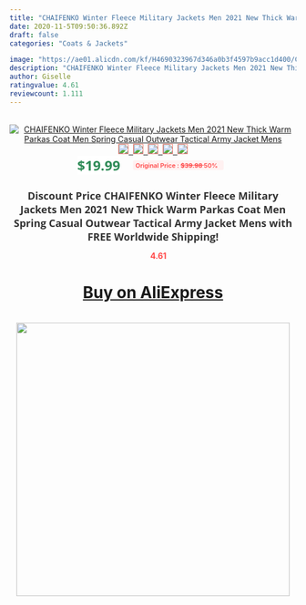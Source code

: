 ```yaml
---
title: "CHAIFENKO Winter Fleece Military Jackets Men 2021 New Thick Warm Parkas Coat Men Spring Casual Outwear Tactical Army Jacket Mens"
date: 2020-11-5T09:50:36.892Z
draft: false
categories: "Coats & Jackets"

image: "https://ae01.alicdn.com/kf/H4690323967d346a0b3f4597b9acc1d400/CHAIFENKO-Winter-Fleece-Military-Jackets-Men-2021-New-Thick-Warm-Parkas-Coat-Men-Spring-Casual-Outwear.jpg"
description: "CHAIFENKO Winter Fleece Military Jackets Men 2021 New Thick Warm Parkas Coat Men Spring Casual Outwear Tactical Army Jacket Mens"
author: Giselle
ratingvalue: 4.61
reviewcount: 1.111
---
```

<br>
<div style="text-align: center;">
<a href="https://s.click.aliexpress.com/e/_AE9sMd" target="_blank" rel="nofollow noopener noreferrer"><img alt="CHAIFENKO Winter Fleece Military Jackets Men 2021 New Thick Warm Parkas Coat Men Spring Casual Outwear Tactical Army Jacket Mens" class="magnifier-image" src="https://ae01.alicdn.com/kf/H4690323967d346a0b3f4597b9acc1d400/CHAIFENKO-Winter-Fleece-Military-Jackets-Men-2021-New-Thick-Warm-Parkas-Coat-Men-Spring-Casual-Outwear.jpg_640x640.jpg">
<br>
<img style="border:1px solid salmon" src="https://ae01.alicdn.com/kf/H4690323967d346a0b3f4597b9acc1d400/CHAIFENKO-Winter-Fleece-Military-Jackets-Men-2021-New-Thick-Warm-Parkas-Coat-Men-Spring-Casual-Outwear.jpg_120x120.jpg">&nbsp;&nbsp;<img style="border:1px solid salmon" src="https://ae01.alicdn.com/kf/He5b43cc858864075a7fc544f7981aaeav/CHAIFENKO-Winter-Fleece-Military-Jackets-Men-2021-New-Thick-Warm-Parkas-Coat-Men-Spring-Casual-Outwear.jpg_120x120.jpg">&nbsp;&nbsp;<img style="border:1px solid salmon" src="https://ae01.alicdn.com/kf/H4d8267ce0b8647388a8b539577c993edv/CHAIFENKO-Winter-Fleece-Military-Jackets-Men-2021-New-Thick-Warm-Parkas-Coat-Men-Spring-Casual-Outwear.jpg_120x120.jpg">&nbsp;&nbsp;<img style="border:1px solid salmon" src="https://ae01.alicdn.com/kf/Hb7517a97827b4749b8cce8859d2b0d06S/CHAIFENKO-Winter-Fleece-Military-Jackets-Men-2021-New-Thick-Warm-Parkas-Coat-Men-Spring-Casual-Outwear.jpg_120x120.jpg">&nbsp;&nbsp;<img style="border:1px solid salmon" src="https://ae01.alicdn.com/kf/H61917cf5fce44d20a66e23b86c714fe3H/CHAIFENKO-Winter-Fleece-Military-Jackets-Men-2021-New-Thick-Warm-Parkas-Coat-Men-Spring-Casual-Outwear.jpg_120x120.jpg"></a></div><br0>
<div style="text-align: center;"><span style="background-color: white; border: 0px; box-sizing: border-box; color: seagreen; display: inline-block; font-family: &quot;open sans&quot; , &quot;arial&quot; , &quot;helvetica&quot; , sans-serif , &quot;heiti&quot;; font-size: 24px; font-stretch: inherit; font-weight: 700; line-height: inherit; margin: 0px 10px 0px 0px; padding: 0px; vertical-align: middle;">$19.99 </span>
<span style="background: rgb(255 , 241 , 241); border-radius: 3px; border: 0px; box-sizing: border-box; color: #ff4747; display: inline-block; font-family: inherit; font-size: 12px; font-stretch: inherit; font-style: inherit; font-variant: inherit; font-weight: 600; line-height: inherit; margin: 0px; padding: 2px 5px; transform: scale(0.9); vertical-align: middle;">Original Price : <b style="text-decoration: line-through;">$39.98 </b> 50%&nbsp;&nbsp;</span></div>
<h1 style="color: #333333; display: inline-block; font-family: &quot;open sans&quot; , &quot;arial&quot; , &quot;helvetica&quot; , sans-serif , &quot;heiti&quot;; font-size: 18px; font-stretch: inherit; font-weight: 700; text-align: center;">Discount Price CHAIFENKO Winter Fleece Military Jackets Men 2021 New Thick Warm Parkas Coat Men Spring Casual Outwear Tactical Army Jacket Mens with FREE Worldwide Shipping!</h1>
<div style="color: #ff4747; text-align: center;">
<img src="https://4.bp.blogspot.com/-M0ZcTcb-5uY/XleCXlxnR4I/AAAAAAAAAEc/OrjgMkXV1oMQFaCRZj5HQwOCBcu3w1FegCPcBGAYYCw/s1600/star.png" style="height: 15px;">&nbsp;<b>4.61</b></div>
<div class="button_cont" align="center"><a class="buynow_a" href="https://s.click.aliexpress.com/e/_AE9sMd" target="_blank" rel="nofollow noopener noreferrer"><H1>Buy on AliExpress</H1></a></div><br>
<div class="separator" style="clear: both; text-align: center;">
<img src="https://lh3.googleusercontent.com/-pTy5HemUv9M/XlePHvY0dAI/AAAAAAAAAE4/0nX5iRUoIWY8eMW9Dpxeirr157OZliDIgCLcBGAsYHQ/s1600/badge.gif" width="480">
</div>
